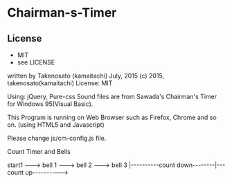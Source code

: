 # Chairman-s-Timer

## License
* MIT  
 * see LICENSE
 
written by Takenosato (kamaitachi)
July, 2015
(c) 2015, takenosato(kamaitachi)
License: MIT
 

Using: jQuery, Pure-css
 Sound files are from Sawada's Chairman's Timer for Windows 95(Visual Basic).
 
This Program is running on Web Browser such as Firefox, Chrome and so on.
 (using HTML5 and Javascript)

Please change js/cm-config.js file.

Count Timer and Bells

start1  --->  bell 1  --->  bell 2  --->  bell 3
|----------count down--------|---count up---------->
